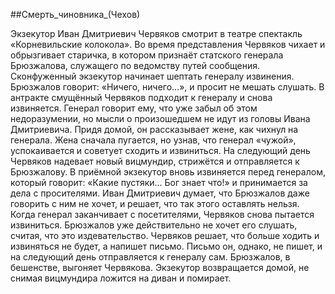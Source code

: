 ##Смерть_чиновника_(Чехов)


Экзекутор Иван Дмитриевич Червяков смотрит в театре спектакль «Корневильские колокола». Во время представления Червяков чихает и обрызгивает старичка, в котором признаёт статского генерала Брюзжалова, служащего по ведомству путей сообщения. Сконфуженный экзекутор начинает шептать генералу извинения. Брюзжалов говорит: «Ничего, ничего…», и просит не мешать слушать. В антракте смущённый Червяков подходит к генералу и снова извиняется. Генерал говорит ему, что уже забыл об этом недоразумении, но мысли о произошедшем не идут из головы Ивана Дмитриевича. Придя домой, он рассказывает жене, как чихнул на генерала. Жена сначала пугается, но узнав, что генерал «чужой», успокаивается и советует сходить и извиниться.
На следующий день Червяков надевает новый вицмундир, стрижётся и отправляется к Брюзжалову. В приёмной экзекутор вновь извиняется перед генералом, который говорит: «Какие пустяки… Бог знает что!» и принимается за дела с просителями. Иван Дмитриевич думает, что Брюзжалов даже говорить с ним не хочет, и решает, что так этого оставлять нельзя. Когда генерал заканчивает с посетителями, Червяков снова пытается извиниться. Брюзжалов уже действительно не хочет его слушать, считая, что это издевательство.
Червяков решает, что больше ходить и извиняться не будет, а напишет письмо. Письмо он, однако, не пишет, и на следующий день отправляется к генералу сам. Брюзжалов, в бешенстве, выгоняет Червякова. Экзекутор возвращается домой, не снимая вицмундира ложится на диван и помирает.

